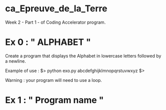 # ca_Epreuve_de_la_Terre

Week 2 - Part 1  - of Coding Accelerator program.

# Ex 0 : " ALPHABET "
  
  Create a program that displays the Alphabet in lowercase letters followed by a newline.
  
  Example of use :
  $> python exo.py
  abcdefghijklmnopqrstuvwxyz
  $>

  Warning : your program will need to use a loop.

# Ex 1 : " Program name "
